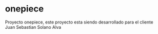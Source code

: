 # onepiece
Proyecto onepiece, este proyecto esta siendo desarrollado para el cliente Juan Sebastian Solano Alva
